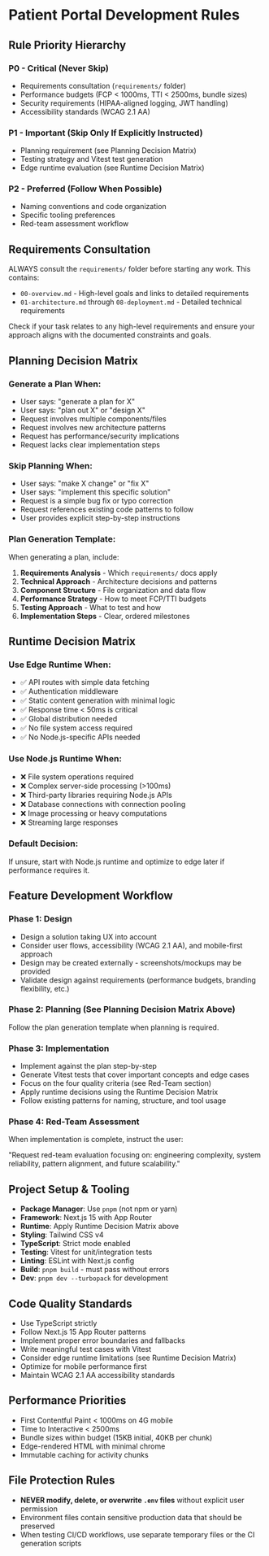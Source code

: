 # Patient Portal Development Rules

## Rule Priority Hierarchy

### **P0 - Critical (Never Skip)**

- Requirements consultation (`requirements/` folder)
- Performance budgets (FCP < 1000ms, TTI < 2500ms, bundle sizes)
- Security requirements (HIPAA-aligned logging, JWT handling)
- Accessibility standards (WCAG 2.1 AA)

### **P1 - Important (Skip Only If Explicitly Instructed)**

- Planning requirement (see Planning Decision Matrix)
- Testing strategy and Vitest test generation
- Edge runtime evaluation (see Runtime Decision Matrix)

### **P2 - Preferred (Follow When Possible)**

- Naming conventions and code organization
- Specific tooling preferences
- Red-team assessment workflow

## Requirements Consultation

ALWAYS consult the `requirements/` folder before starting any work. This contains:

- `00-overview.md` - High-level goals and links to detailed requirements
- `01-architecture.md` through `08-deployment.md` - Detailed technical requirements

Check if your task relates to any high-level requirements and ensure your approach aligns with the documented constraints and goals.

## Planning Decision Matrix

### **Generate a Plan When:**

- User says: "generate a plan for X"
- User says: "plan out X" or "design X"
- Request involves multiple components/files
- Request involves new architecture patterns
- Request has performance/security implications
- Request lacks clear implementation steps

### **Skip Planning When:**

- User says: "make X change" or "fix X"
- User says: "implement this specific solution"
- Request is a simple bug fix or typo correction
- Request references existing code patterns to follow
- User provides explicit step-by-step instructions

### **Plan Generation Template:**

When generating a plan, include:

1. **Requirements Analysis** - Which `requirements/` docs apply
2. **Technical Approach** - Architecture decisions and patterns
3. **Component Structure** - File organization and data flow
4. **Performance Strategy** - How to meet FCP/TTI budgets
5. **Testing Approach** - What to test and how
6. **Implementation Steps** - Clear, ordered milestones

## Runtime Decision Matrix

### **Use Edge Runtime When:**

- ✅ API routes with simple data fetching
- ✅ Authentication middleware
- ✅ Static content generation with minimal logic
- ✅ Response time < 50ms is critical
- ✅ Global distribution needed
- ✅ No file system access required
- ✅ No Node.js-specific APIs needed

### **Use Node.js Runtime When:**

- ❌ File system operations required
- ❌ Complex server-side processing (>100ms)
- ❌ Third-party libraries requiring Node.js APIs
- ❌ Database connections with connection pooling
- ❌ Image processing or heavy computations
- ❌ Streaming large responses

### **Default Decision:**

If unsure, start with Node.js runtime and optimize to edge later if performance requires it.

## Feature Development Workflow

### Phase 1: Design

- Design a solution taking UX into account
- Consider user flows, accessibility (WCAG 2.1 AA), and mobile-first approach
- Design may be created externally - screenshots/mockups may be provided
- Validate design against requirements (performance budgets, branding flexibility, etc.)

### Phase 2: Planning (See Planning Decision Matrix Above)

Follow the plan generation template when planning is required.

### Phase 3: Implementation

- Implement against the plan step-by-step
- Generate Vitest tests that cover important concepts and edge cases
- Focus on the four quality criteria (see Red-Team section)
- Apply runtime decisions using the Runtime Decision Matrix
- Follow existing patterns for naming, structure, and tool usage

### Phase 4: Red-Team Assessment

When implementation is complete, instruct the user:

"Request red-team evaluation focusing on: engineering complexity, system reliability, pattern alignment, and future scalability."

## Project Setup & Tooling

- **Package Manager**: Use `pnpm` (not npm or yarn)
- **Framework**: Next.js 15 with App Router
- **Runtime**: Apply Runtime Decision Matrix above
- **Styling**: Tailwind CSS v4
- **TypeScript**: Strict mode enabled
- **Testing**: Vitest for unit/integration tests
- **Linting**: ESLint with Next.js config
- **Build**: `pnpm build` - must pass without errors
- **Dev**: `pnpm dev --turbopack` for development

## Code Quality Standards

- Use TypeScript strictly
- Follow Next.js 15 App Router patterns
- Implement proper error boundaries and fallbacks
- Write meaningful test cases with Vitest
- Consider edge runtime limitations (see Runtime Decision Matrix)
- Optimize for mobile performance first
- Maintain WCAG 2.1 AA accessibility standards

## Performance Priorities

- First Contentful Paint < 1000ms on 4G mobile
- Time to Interactive < 2500ms
- Bundle sizes within budget (15KB initial, 40KB per chunk)
- Edge-rendered HTML with minimal chrome
- Immutable caching for activity chunks

## File Protection Rules

- **NEVER modify, delete, or overwrite `.env` files** without explicit user permission
- Environment files contain sensitive production data that should be preserved
- When testing CI/CD workflows, use separate temporary files or the CI generation scripts
